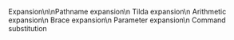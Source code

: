 Expansion\n\nPathname expansion\n Tilda expansion\n Arithmetic expansion\n Brace expansion\n Parameter expansion\n Command substitution
